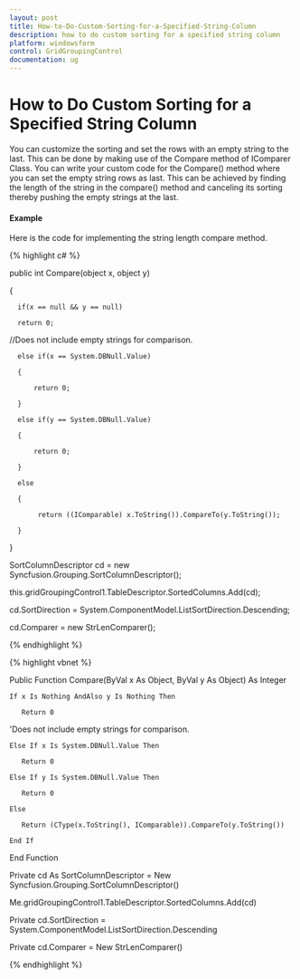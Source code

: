```yaml
---
layout: post
title: How-to-Do-Custom-Sorting-for-a-Specified-String-Column
description: how to do custom sorting for a specified string column
platform: windowsform
control: GridGroupingControl
documentation: ug
---
```


# How to Do Custom Sorting for a Specified String Column

You can customize the sorting and set the rows with an empty string to the last. This can be done by making use of the Compare method of IComparer Class. You can write your custom code for the Compare() method where you can set the empty string rows as last. This can be achieved by finding the length of the string in the compare() method and canceling its sorting thereby pushing the empty strings at the last.

#### Example

Here is the code for implementing the string length compare method.

{% highlight c# %}



public int Compare(object x, object y)

{

      if(x == null && y == null)

      return 0;



//Does not include empty strings for comparison.

      else if(x == System.DBNull.Value)

      {

          return 0;

      }

      else if(y == System.DBNull.Value)

      {

          return 0;

      }

      else

      {

           return ((IComparable) x.ToString()).CompareTo(y.ToString());

      }

}



SortColumnDescriptor cd = new Syncfusion.Grouping.SortColumnDescriptor();

this.gridGroupingControl1.TableDescriptor.SortedColumns.Add(cd);

cd.SortDirection = System.ComponentModel.ListSortDirection.Descending;

cd.Comparer = new StrLenComparer();

{% endhighlight %}

{% highlight vbnet %}



Public Function Compare(ByVal x As Object, ByVal y As Object) As Integer

    If x Is Nothing AndAlso y Is Nothing Then

       Return 0



'Does not include empty strings for comparison.

    Else If x Is System.DBNull.Value Then

       Return 0

    Else If y Is System.DBNull.Value Then

       Return 0

    Else

       Return (CType(x.ToString(), IComparable)).CompareTo(y.ToString())

    End If

End Function



Private cd As SortColumnDescriptor = New Syncfusion.Grouping.SortColumnDescriptor()

Me.gridGroupingControl1.TableDescriptor.SortedColumns.Add(cd)

Private cd.SortDirection = System.ComponentModel.ListSortDirection.Descending

Private cd.Comparer = New StrLenComparer()


{% endhighlight %}